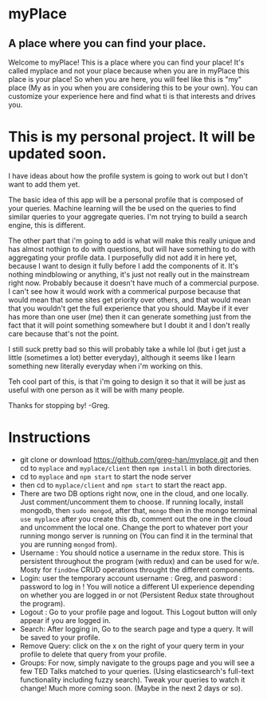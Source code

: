 # myPlace
## A place where you can find your place.
Welcome to myPlace! This is a place where you can find your place! 
It's called myplace and not your place because when you are in myPlace this place is your place! 
So when you are here, you will feel like this is "my" place (My as in you when you are considering this to be your own).
You can customize your experience here and find what ti is that interests and drives you.

# This is my personal project. It will be updated soon.
I have ideas about how the profile system is going to work out but I don't want to add them yet.

The basic idea of this app will be a personal profile that is composed of your queries.
Machine learning will the be used on the queries to find similar queries to your aggregate queries.
I'm not trying to build a search engine, this is different.


The other part that i'm going to add is what will make this really unique and has almost nothign to do with questions, but will 
have something to do with aggregating your profile data. I purposefully did not add it in here yet, because I want to design it fully
before I add the components of it. It's nothing mindblowing or anything, it's just not really out in the mainstream right now.
Probably because it doesn't have much of a commercial purpose. I can't see how it would work with a commerical purpose because that would mean that some sites get
priority over others, and that would mean that you wouldn't get the full experience that you should. Maybe if it ever has more than one user (me) then it can generate something
just from the fact that it will point something somewhere but I doubt it and I don't really care because that's not the point.

I still suck pretty bad so this will probably take a while lol (but i get just a little (sometimes a lot) better everyday), although it seems like I learn something new literally everyday when i'm working on this.

Teh cool part of this, is that i'm going to design it so that it will be just as useful with one person as it will be with many people.

Thanks for stopping by!
-Greg.

# Instructions
* git clone or download https://github.com/greg-han/myplace.git and then  cd to `myplace` and `myplace/client` then `npm install` in both directories.
* cd to `myplace` and `npm start` to start the node server
* then cd to `myplace/client` and `npm start` to start the react app.
* There are two DB options right now, one in the cloud, and one locally. Just comment/uncomment them to choose.
  If running locally, install mongodb, then `sudo mongod`, after that, `mongo` then in the mongo terminal `use myplace` after
  you create this db, comment out the one in the cloud and uncomment the local one. Change the port to whatever port your       running mongo server is running on (You can find it in the terminal that you are running `mongod` from).
* Username : You should notice a username in the redux store. This is persistent throughout the program (with redux) and can be used for     w/e. Mosty for `findOne` CRUD operations throught the different components.
* Login: user the temporary account username : Greg, and pasword : password to log in !
  You will notice a different UI experience depending on whether you are logged in or not (Persistent Redux state throughout the program).
* Logout : Go to your profile page and logout. This Logout button will only appear if you are logged in.
* Search: After logging in, Go to the search page and type a query. It will be saved to your profile.
* Remove Query: click on the x on the right of your query term in your profile to delete that query from your profile.
* Groups: For now, simply navigate to the groups page and you will see a few TED Talks matched to your queries. (Using elasticsearch's full-text functionality including fuzzy search). Tweak your queries to watch it change! Much more coming soon. (Maybe in the next 2 days or so).
